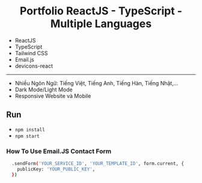 <h1 align="center">Portfolio ReactJS - TypeScript - Multiple Languages</h1>

- ReactJS
- TypeScript
- Tailwind CSS
- Email.js
- devicons-react
- ----------------
- Nhiều Ngôn Ngữ: Tiếng Việt, Tiếng Anh, Tiếng Hàn, Tiếng Nhật,...
- Dark Mode/Light Mode
- Responsive Website và Mobile

## Run
- `npm install`
- `npm start`

### How To Use Email.JS Contact Form
```bash
  .sendForm('YOUR_SERVICE_ID', 'YOUR_TEMPLATE_ID', form.current, {
    publicKey: 'YOUR_PUBLIC_KEY',
  })
```
